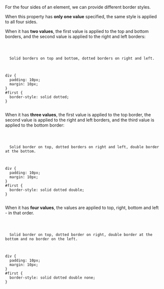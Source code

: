 For the four sides of an element, we can provide different border styles.

When this property has **only one value** specified, the same style is applied to all four sides.

When it has **two values**, the first value is applied to the top and bottom borders, and the second value is applied to the right and left borders:

<Editor lang="css">
<code>
<panel lang="html">
<div id="first">
  Solid borders on top and bottom, dotted borders on right and left.
</div>
</panel>
<panel lang="css">
div {
  padding: 10px;
  margin: 10px;
}
#first {
  border-style: solid dotted;
}
</panel>
</code>
</Editor>

When it has **three values**, the first value is applied to the top border, the second value is applied to the right and left borders, and the third value is applied to the bottom border:

<Editor lang="css">
<code>
<panel lang="html">
<div id="first">
  Solid border on top, dotted borders on right and left, double border at the bottom.
</div>
</panel>
<panel lang="css">
div {
  padding: 10px;
  margin: 10px;
}
#first {
  border-style: solid dotted double;
}
</panel>
</code>
</Editor>

When it has **four values**, the values are applied to top, right, bottom and left - in that order.

<Editor lang="css">
<code>
<panel lang="html">
<div id="first">
  Solid border on top, dotted border on right, double border at the bottom and no border on the left.
</div>
</panel>
<panel lang="css">
div {
  padding: 10px;
  margin: 10px;
}
#first {
  border-style: solid dotted double none;
}
</panel>
</code>
</Editor>